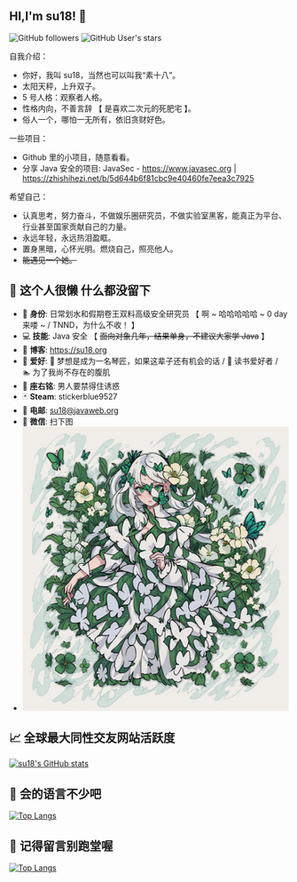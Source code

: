 
## HI,I'm su18! &#x1f44b;
![GitHub followers](https://img.shields.io/github/followers/su18?style=social)   ![GitHub User's stars](https://img.shields.io/github/stars/su18?style=social)

自我介绍：

- 你好，我叫 su18，当然也可以叫我“素十八”。
- 太阳天秤，上升双子。
- 5 号人格：观察者人格。
- 性格内向，不善言辞 【 是喜欢二次元的死肥宅 】。
- 俗人一个，哪怕一无所有，依旧贪财好色。



一些项目：
- Github 里的小项目，随意看看。
- 分享 Java 安全的项目: JavaSec - https://www.javasec.org | https://zhishihezi.net/b/5d644b6f81cbc9e40460fe7eea3c7925



希望自己：

- 认真思考，努力奋斗，不做娱乐圈研究员，不做实验室黑客，能真正为平台、行业甚至国家贡献自己的力量。
- 永远年轻，永远热泪盈眶。
- 置身黑暗，心怀光明。燃烧自己，照亮他人。
- ~~能遇见一个她。~~ 



## &#x1f9f8; 这个人很懒 什么都没留下

- &#x1f481; **身份**: 日常划水和假期卷王双料高级安全研究员 【 啊 ~ 哈哈哈哈哈 ~ 0 day 来喽 ~ / TNND，为什么不收！ 】
- &#x1f4bb; **技能**: Java 安全 【 ~~面向对象几年，结果单身，不建议大家学 Java~~ 】
- &#x1f4c3; **博客**: https://su18.org
- &#x1f47e; **爱好**: &#x1f3b9; 梦想是成为一名琴匠，如果这辈子还有机会的话 / &#x1f4d5; 读书爱好者 /  &#x1f3ca; 为了我尚不存在的腹肌
- &#x1f4ac; **座右铭**: 男人要禁得住诱惑
- &#x1f0cf; **Steam**: stickerblue9527
- &#x1f4e7; **电邮**: su18@javaweb.org
- &#x1f4f1; **微信**: 扫下图
- <img src="./images/00000-2971563614.png" width="512" height="512" />



## &#x1f4c8; 全球最大同性交友网站活跃度

[![su18's GitHub stats](https://github-readme-stats.vercel.app/api?username=su18&show_icons=true)](https://su18.org)



## &#x1f4dd; 会的语言不少吧

[![Top Langs](https://github-readme-stats.vercel.app/api/top-langs/?username=su18&hide=html,css)](https://su18.org)



## &#x1f92b; 记得留言别跑堂喔

[![Top Langs](https://profile-counter.glitch.me/su18/count.svg)](https://su18.org)

